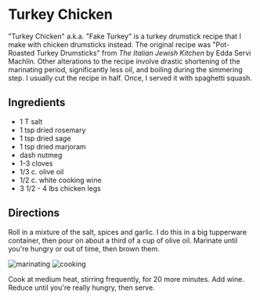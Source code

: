 # Turkey Chicken

"Turkey Chicken" a.k.a. "Fake Turkey" is a turkey drumstick recipe that I make with chicken drumsticks instead. The original recipe was "Pot-Roasted Turkey Drumsticks" from _The Italian Jewish Kitchen_ by Edda Servi Machlin. Other alterations to the recipe involve drastic shortening of the marinating period, significantly less oil, and boiling during the simmering step. I usually cut the recipe in half.  Once, I served it with spaghetti squash.

## Ingredients

* 1 T salt
* 1 tsp dried rosemary
* 1 tsp dried sage
* 1 tsp dried marjoram
* dash nutmeg
* 1-3 cloves
* 1/3 c. olive oil
* 1/2 c. white cooking wine
* 3 1/2 - 4 lbs chicken legs

## Directions

Roll in a mixture of the salt, spices and garlic. I do this in a big tupperware container, then pour on about a third of a cup of olive oil. Marinate until you're hungry or out of time, then brown them. 

![marinating](http://mcdemarco.net/files/recipes/marinating.jpg)
![cooking](http://mcdemarco.net/files/recipes/cooking.png)

Cook at medium heat, stirring frequently, for 20 more minutes. Add wine. Reduce until you're really hungry, then serve.

